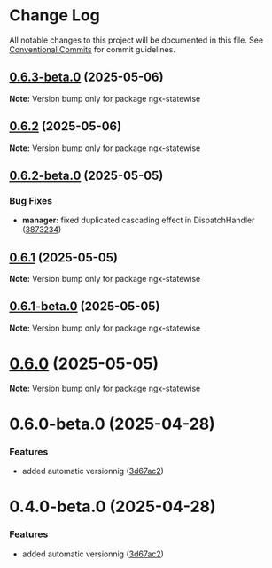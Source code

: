# Change Log

All notable changes to this project will be documented in this file.
See [Conventional Commits](https://conventionalcommits.org) for commit guidelines.

## [0.6.3-beta.0](https://github.com/Pierre-MarieMarchio/ngx-statewise/compare/ngx-statewise@0.6.2-beta.0...ngx-statewise@0.6.3-beta.0) (2025-05-06)

**Note:** Version bump only for package ngx-statewise





## [0.6.2](https://github.com/Pierre-MarieMarchio/ngx-statewise/compare/ngx-statewise@0.6.2-beta.0...ngx-statewise@0.6.2) (2025-05-06)

**Note:** Version bump only for package ngx-statewise





## [0.6.2-beta.0](https://github.com/Pierre-MarieMarchio/ngx-statewise/compare/ngx-statewise@0.6.1-beta.0...ngx-statewise@0.6.2-beta.0) (2025-05-05)


### Bug Fixes

* **manager:** fixed duplicated cascading effect in DispatchHandler ([3873234](https://github.com/Pierre-MarieMarchio/ngx-statewise/commit/38732346645e33b50da5d45ba9bc027b075a441e))





## [0.6.1](https://github.com/Pierre-MarieMarchio/ngx-statewise/compare/ngx-statewise@0.6.1-beta.0...ngx-statewise@0.6.1) (2025-05-05)

**Note:** Version bump only for package ngx-statewise





## [0.6.1-beta.0](https://github.com/Pierre-MarieMarchio/ngx-statewise/compare/ngx-statewise@0.6.0-beta.0...ngx-statewise@0.6.1-beta.0) (2025-05-05)

**Note:** Version bump only for package ngx-statewise





# [0.6.0](https://github.com/Pierre-MarieMarchio/ngx-statewise/compare/ngx-statewise@0.6.0-beta.0...ngx-statewise@0.6.0) (2025-05-05)

**Note:** Version bump only for package ngx-statewise





# 0.6.0-beta.0 (2025-04-28)


### Features

* added automatic versionnig ([3d67ac2](https://github.com/Pierre-MarieMarchio/ngx-statewise/commit/3d67ac26f27a5039a422249b8e13eb88c2706d27))





# 0.4.0-beta.0 (2025-04-28)


### Features

* added automatic versionnig ([3d67ac2](https://github.com/Pierre-MarieMarchio/ngx-statewise/commit/3d67ac26f27a5039a422249b8e13eb88c2706d27))
